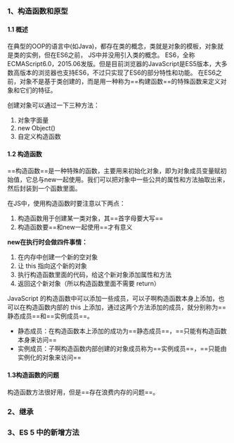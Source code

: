 ### 1、构造函数和原型

#### 1.1 概述

在典型的OOP的语言中(如Java)，都存在类的概念，类就是对象的模板，对象就是类的实例，但在ES6之前，
JS中并没用引入类的概念。
ES6，全称ECMAScript6.0，2015.06发版。但是目前浏览器的JavaScript是ES5版本，大多数高版本的浏览器也支持ES6，不过只实现了ES6的部分特性和功能。
在ES6之前，对象不是基于类创建的，而是用一种称为==构建函数==的特殊函数来定义对象和它们的特征。

创建对象可以通过一下三种方法：

1. 对象字面量
2. new Object()
3. 自定义构造函数



#### 1.2 构造函数

==构造函数==是一种特殊的函数，主要用来初始化对象，即为对象成员变量赋初始值，它总与new一起使用。我们可以把对象中一些公共的属性和方法抽取出来，然后封装到一个函数里面。

在JS中，使用构造函数时要注意以下两点：

1. 构造函数用于创建某一类对象，其==首字母要大写==
2. 构造函数要==和new一起使用==才有意义

**new在执行时会做四件事情：**

1. 在内存中创建一个新的空对象
2. 让 this 指向这个新的对象
3. 执行构造函数里面的代码，给这个新对象添加属性和方法
4. 返回这个新对象（所以构造函数里面不需要 return）

JavaScript 的构造函数中可以添加一些成员，可以子啊构造函数本身上添加，也可以在构造函数内部的 this 上添加，通过这两个方法添加的成员，就分别称为==静态成员==和==实例成员==。

* 静态成员：在构造函数本上添加的成功为==静态成员==，==只能有构造函数本身来访问==
* 实例成员：子啊构造函数内部创建的对象成员称为==实例成员==，==只能由实例化的对象来访问==



#### 1.3构造函数的问题

构造函数方法很好用，但是==存在浪费内存的问题==。





### 2、继承



### 3、ES 5 中的新增方法

